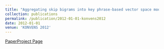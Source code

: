 ```yaml
---
title: "Aggregating skip bigrams into key phrase-based vector space model for web person disambiguation."
collection: publications
permalink: /publication/2012-01-01-konvens2012
date: 2012-01-01
venue: 'KONVENS 2012'
---
```

[Paper](https://hunterhector.github.io/files/papers/Xu,_Lu,_Liu_-_2012_-_Proceedings_of_KONVENS_2012.pdf)[Project Page](#)
